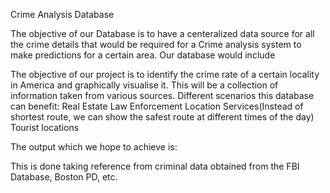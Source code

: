Crime Analysis Database

The objective of our Database is to have a centeralized data source for all the crime details that would be required for a Crime analysis system to make predictions for a certain area. Our database would include 

The objective of our project is to identify the crime rate of a certain locality in America and graphically visualise it. 
This will be a collection of information taken from various sources.
Different scenarios this database can benefit:
Real Estate
Law Enforcement
Location Services(Instead of shortest route, we can show the safest route at different times of the day)
Tourist locations

The output which we hope to achieve is:




This is done taking reference from criminal data obtained from the FBI Database, Boston PD, etc.
